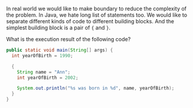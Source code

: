 In real world we would like to make boundary to reduce the complexity of the problem. In Java, we hate long list of statements too. We would like to separate different kinds of code to different building blocks. And the simplest building block is a pair of `{` and `}`.

What is the execution result of the following code?

```java
public static void main(String[] args) {
  int yearOfBirth = 1990;

  {
    String name = "Ann";
    int yearOfBirth = 2002;

    System.out.println("%s was born in %d", name, yearOfBirth);
  }
}
```